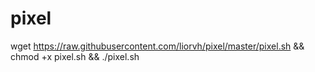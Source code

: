 # pixel

wget https://raw.githubusercontent.com/liorvh/pixel/master/pixel.sh && chmod +x pixel.sh && ./pixel.sh
